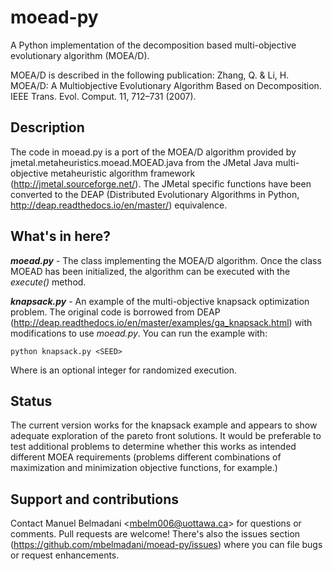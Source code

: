 # moead-py
A Python implementation of the decomposition based multi-objective evolutionary algorithm (MOEA/D).

MOEA/D is described in the following publication:
Zhang, Q. & Li, H. MOEA/D: A Multiobjective Evolutionary Algorithm Based on Decomposition. IEEE Trans. Evol. Comput. 11, 712–731 (2007).

## Description
The code in moead.py is a port of the MOEA/D algorithm provided by jmetal.metaheuristics.moead.MOEAD.java from the JMetal Java multi-objective metaheuristic algorithm framework (http://jmetal.sourceforge.net/). The JMetal specific functions have been converted to the DEAP (Distributed Evolutionary Algorithms in Python, http://deap.readthedocs.io/en/master/) equivalence.

## What's in here?

***moead.py*** - The class implementing the MOEA/D algorithm. Once the class MOEAD has been initialized, the algorithm can be executed with the *execute()* method.

***knapsack.py*** - An example of the multi-objective knapsack optimization problem. The original code is borrowed from DEAP (http://deap.readthedocs.io/en/master/examples/ga_knapsack.html) with modifications to use *moead.py*. You can run the example with:
```
python knapsack.py <SEED> 
```

Where <SEED> is an optional integer for randomized execution.

## Status

The current version works for the knapsack example and appears to show adequate exploration of the pareto front solutions. It would be preferable to test additional problems to determine whether this works as intended different MOEA requirements (problems different combinations of maximization and minimization objective functions, for example.)

## Support and contributions

Contact Manuel Belmadani \<mbelm006@uottawa.ca\> for questions or comments. Pull requests are welcome! There's also the issues section (https://github.com/mbelmadani/moead-py/issues) where you can file bugs or request enhancements.
